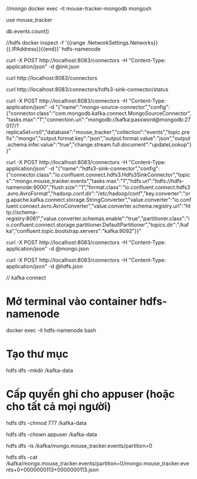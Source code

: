 //mongo
docker exec -it mouse-tracker-mongodb mongosh

use mouse_tracker

db.events.count()

//hdfs
docker inspect -f '{{range .NetworkSettings.Networks}}{{.IPAddress}}{{end}}' hdfs-namenode



curl -X POST http://localhost:8083/connectors -H "Content-Type: application/json" -d @init.json

curl http://localhost:8083/connectors

curl http://localhost:8083/connectors/hdfs3-sink-connector/status

curl -X POST http://localhost:8083/connectors -H "Content-Type: application/json" -d "{\"name\":\"mongo-source-connector\",\"config\":{\"connector.class\":\"com.mongodb.kafka.connect.MongoSourceConnector\",\"tasks.max\":\"1\",\"connection.uri\":\"mongodb://kafka:password@mongodb:27017/?replicaSet=rs0\",\"database\":\"mouse_tracker\",\"collection\":\"events\",\"topic.prefix\":\"mongo\",\"output.format.key\":\"json\",\"output.format.value\":\"json\",\"output.schema.infer.value\":\"true\",\"change.stream.full.document\":\"updateLookup\"}}"

curl -X POST http://localhost:8083/connectors -H "Content-Type: application/json" -d "{\"name\":\"hdfs3-sink-connector\",\"config\":{\"connector.class\":\"io.confluent.connect.hdfs3.Hdfs3SinkConnector\",\"topics\":\"mongo.mouse_tracker.events\",\"tasks.max\":\"1\",\"hdfs.url\":\"hdfs://hdfs-namenode:9000\",\"flush.size\":\"1\",\"format.class\":\"io.confluent.connect.hdfs3.avro.AvroFormat\",\"hadoop.conf.dir\":\"/etc/hadoop/conf\",\"key.converter\":\"org.apache.kafka.connect.storage.StringConverter\",\"value.converter\":\"io.confluent.connect.avro.AvroConverter\",\"value.converter.schema.registry.url\":\"http://schema-registry:8081\",\"value.converter.schemas.enable\":\"true\",\"partitioner.class\":\"io.confluent.connect.storage.partitioner.DefaultPartitioner\",\"topics.dir\":\"/kafka\",\"confluent.topic.bootstrap.servers\":\"kafka:9092\"}}"

curl -X POST http://localhost:8083/connectors -H "Content-Type: application/json"  -d @mongo.json

curl -X POST http://localhost:8083/connectors -H "Content-Type: application/json" -d @hdfs.json

// kafka connect
# Mở terminal vào container hdfs-namenode
docker exec -it hdfs-namenode bash

# Tạo thư mục
hdfs dfs -mkdir /kafka-data

# Cấp quyền ghi cho appuser (hoặc cho tất cả mọi người)
hdfs dfs -chmod 777 /kafka-data

hdfs dfs -chown appuser /kafka-data


hdfs dfs -ls /kafka/mongo.mouse_tracker.events/partition=0

hdfs dfs -cat /kafka/mongo.mouse_tracker.events/partition=0/mongo.mouse_tracker.events+0+0000000113+0000000113.json
